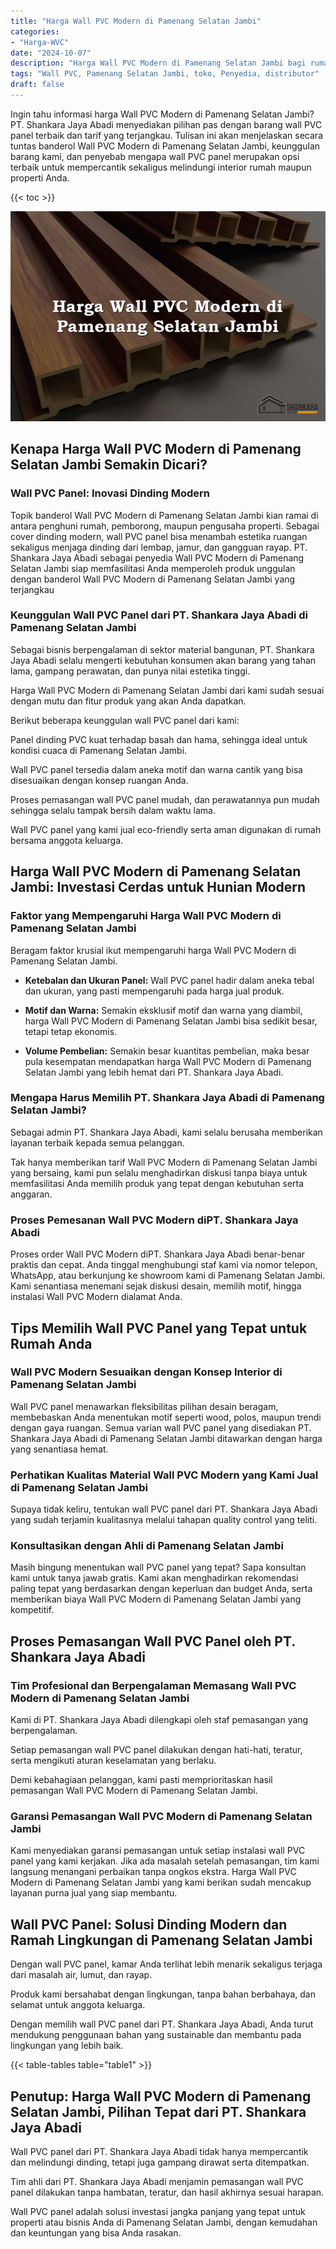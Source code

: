 ```yaml
---
title: "Harga Wall PVC Modern di Pamenang Selatan Jambi"
categories: 
- "Harga-WVC"
date: "2024-10-07"
description: "Harga Wall PVC Modern di Pamenang Selatan Jambi bagi rumah, perkantoran, serta gerai. Produk berkualitas, pilihan motif, warna modern, dengan servis instalasi dikerjakan oleh tim profesional serta jaminan resmi!|Layanan penjualan Wall PVC Modern di Pamenang Selatan Jambi untuk keperluan hunian, kantor, maupun ritel, dengan material berkualitas dan pemasangan oleh tim berpengalaman dan garansi resmi.|Pilihan Wall PVC Modern di Pamenang Selatan Jambi yang andal untuk rumah, perkantoran, dan toko, bersama material berkualitas dan pemasangan oleh tenaga ahli ahli dan kepastian resmi.|Penjualan Wall PVC Modern di Pamenang Selatan Jambi untuk tempat tinggal, office, dan ritel, dengan produk berkualitas dan instalasi dikerjakan oleh teknisi profesional, dilengkapi dengan jaminan resmi.}"
tags: "Wall PVC, Pamenang Selatan Jambi, toko, Penyedia, distributor"
draft: false
---
```


Ingin tahu informasi harga Wall PVC Modern di Pamenang Selatan Jambi? PT. Shankara Jaya Abadi menyediakan pilihan pas dengan barang wall PVC panel terbaik dan tarif yang terjangkau. Tulisan ini akan menjelaskan secara tuntas banderol Wall PVC Modern di Pamenang Selatan Jambi, keunggulan barang kami, dan penyebab mengapa wall PVC panel merupakan opsi terbaik untuk mempercantik sekaligus melindungi interior rumah maupun properti Anda.

{{< toc >}}

![Harga Wall PVC Modern di Pamenang Selatan Jambi](/images/Harga-WVC/Harga-Wall-PVC-Modern-di-Pamenang-Selatan-Jambi.png)


## Kenapa Harga Wall PVC Modern di Pamenang Selatan Jambi Semakin Dicari?

### Wall PVC Panel: Inovasi Dinding Modern

Topik banderol Wall PVC Modern di Pamenang Selatan Jambi kian ramai di antara penghuni rumah, pemborong, maupun pengusaha properti. Sebagai cover dinding modern, wall PVC panel bisa menambah estetika ruangan sekaligus menjaga dinding dari lembap, jamur, dan gangguan rayap. PT. Shankara Jaya Abadi sebagai penyedia Wall PVC Modern di Pamenang Selatan Jambi siap memfasilitasi Anda memperoleh produk unggulan dengan banderol Wall PVC Modern di Pamenang Selatan Jambi yang terjangkau

### Keunggulan Wall PVC Panel dari PT. Shankara Jaya Abadi di Pamenang Selatan Jambi

Sebagai bisnis berpengalaman di sektor material bangunan, PT. Shankara Jaya Abadi selalu mengerti kebutuhan konsumen akan barang yang tahan lama, gampang perawatan, dan punya nilai estetika tinggi.

Harga Wall PVC Modern di Pamenang Selatan Jambi dari kami sudah sesuai dengan mutu dan fitur produk yang akan Anda dapatkan.

Berikut beberapa keunggulan wall PVC panel dari kami:

Panel dinding PVC kuat terhadap basah dan hama, sehingga ideal untuk kondisi cuaca di Pamenang Selatan Jambi.

Wall PVC panel tersedia dalam aneka motif dan warna cantik yang bisa disesuaikan dengan konsep ruangan Anda.

Proses pemasangan wall PVC panel mudah, dan perawatannya pun mudah sehingga selalu tampak bersih dalam waktu lama.

Wall PVC panel yang kami jual eco-friendly serta aman digunakan di rumah bersama anggota keluarga.

## Harga Wall PVC Modern di Pamenang Selatan Jambi: Investasi Cerdas untuk Hunian Modern

### Faktor yang Mempengaruhi Harga Wall PVC Modern di Pamenang Selatan Jambi

Beragam faktor krusial ikut mempengaruhi harga Wall PVC Modern di Pamenang Selatan Jambi.

- **Ketebalan dan Ukuran Panel:** Wall PVC panel hadir dalam aneka tebal dan ukuran, yang pasti mempengaruhi pada harga jual produk.

- **Motif dan Warna:** Semakin eksklusif motif dan warna yang diambil, harga Wall PVC Modern di Pamenang Selatan Jambi bisa sedikit besar, tetapi tetap ekonomis.

- **Volume Pembelian:** Semakin besar kuantitas pembelian, maka besar pula kesempatan mendapatkan harga Wall PVC Modern di Pamenang Selatan Jambi yang lebih hemat dari PT. Shankara Jaya Abadi.

### Mengapa Harus Memilih PT. Shankara Jaya Abadi di Pamenang Selatan Jambi?

Sebagai admin PT. Shankara Jaya Abadi, kami selalu berusaha memberikan layanan terbaik kepada semua pelanggan.

Tak hanya memberikan tarif Wall PVC Modern di Pamenang Selatan Jambi yang bersaing, kami pun selalu menghadirkan diskusi tanpa biaya untuk memfasilitasi Anda memilih produk yang tepat dengan kebutuhan serta anggaran.

### Proses Pemesanan Wall PVC Modern diPT. Shankara Jaya Abadi

Proses order Wall PVC Modern diPT. Shankara Jaya Abadi benar-benar praktis dan cepat. Anda tinggal menghubungi staf kami via nomor telepon, WhatsApp, atau berkunjung ke showroom kami di Pamenang Selatan Jambi. Kami senantiasa menemani sejak diskusi desain, memilih motif, hingga instalasi Wall PVC Modern dialamat Anda.

## Tips Memilih Wall PVC Panel yang Tepat untuk Rumah Anda

### Wall PVC Modern Sesuaikan dengan Konsep Interior di Pamenang Selatan Jambi

Wall PVC panel menawarkan fleksibilitas pilihan desain beragam, membebaskan Anda menentukan motif seperti wood, polos, maupun trendi dengan gaya ruangan. Semua varian wall PVC panel yang disediakan PT. Shankara Jaya Abadi di Pamenang Selatan Jambi ditawarkan dengan harga yang senantiasa hemat.

### Perhatikan Kualitas Material Wall PVC Modern yang Kami Jual di Pamenang Selatan Jambi

Supaya tidak keliru, tentukan wall PVC panel dari PT. Shankara Jaya Abadi yang sudah terjamin kualitasnya melalui tahapan quality control yang teliti.

### Konsultasikan dengan Ahli di Pamenang Selatan Jambi

Masih bingung menentukan wall PVC panel yang tepat? Sapa konsultan kami untuk tanya jawab gratis. Kami akan menghadirkan rekomendasi paling tepat yang berdasarkan dengan keperluan dan budget Anda, serta memberikan biaya Wall PVC Modern di Pamenang Selatan Jambi yang kompetitif.

## Proses Pemasangan Wall PVC Panel oleh PT. Shankara Jaya Abadi

### Tim Profesional dan Berpengalaman Memasang Wall PVC Modern di Pamenang Selatan Jambi

Kami di PT. Shankara Jaya Abadi dilengkapi oleh staf pemasangan yang berpengalaman.

Setiap pemasangan wall PVC panel dilakukan dengan hati-hati, teratur, serta mengikuti aturan keselamatan yang berlaku.

Demi kebahagiaan pelanggan, kami pasti memprioritaskan hasil pemasangan Wall PVC Modern di Pamenang Selatan Jambi.

### Garansi Pemasangan Wall PVC Modern di Pamenang Selatan Jambi

Kami menyediakan garansi pemasangan untuk setiap instalasi wall PVC panel yang kami kerjakan. Jika ada masalah setelah pemasangan, tim kami langsung menangani perbaikan tanpa ongkos ekstra. Harga Wall PVC Modern di Pamenang Selatan Jambi yang kami berikan sudah mencakup layanan purna jual yang siap membantu.

## Wall PVC Panel: Solusi Dinding Modern dan Ramah Lingkungan di Pamenang Selatan Jambi

Dengan wall PVC panel, kamar Anda terlihat lebih menarik sekaligus terjaga dari masalah air, lumut, dan rayap.

Produk kami bersahabat dengan lingkungan, tanpa bahan berbahaya, dan selamat untuk anggota keluarga.

Dengan memilih wall PVC panel dari PT. Shankara Jaya Abadi, Anda turut mendukung penggunaan bahan yang sustainable dan membantu pada lingkungan yang lebih baik.

{{< table-tables table="table1" >}}

## Penutup: Harga Wall PVC Modern di Pamenang Selatan Jambi, Pilihan Tepat dari PT. Shankara Jaya Abadi

Wall PVC panel dari PT. Shankara Jaya Abadi tidak hanya mempercantik dan melindungi dinding, tetapi juga gampang dirawat serta ditempatkan.

Tim ahli dari PT. Shankara Jaya Abadi menjamin pemasangan wall PVC panel dilakukan tanpa hambatan, teratur, dan hasil akhirnya sesuai harapan.

Wall PVC panel adalah solusi investasi jangka panjang yang tepat untuk properti atau bisnis Anda di Pamenang Selatan Jambi, dengan kemudahan dan keuntungan yang bisa Anda rasakan.